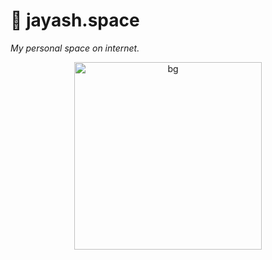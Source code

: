 # 🌌 jayash.space

_My personal space on internet._


<p align="center">
    <a href="https://jayash.space">
        <img alt="bg" src="./jt-logo.png" width="300">
    </a>
</p>

